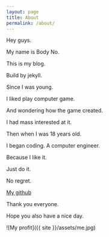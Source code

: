 ```yaml
---
layout: page
title: About
permalink: /about/
---
```


Hey guys.

My name is Body No.

This is my blog.

Build by jekyll.

Since I was young.

I liked play computer game.

And wondering how the game created.

I had mass interested at it.

Then when I was 18 years old.

I began coding. A computer engineer.

Because I like it.

Just do it.

No regret.

[My github](https://github.com/az8321550)

Thank you everyone.

Hope you also have a nice day.

![My profit]({{ site }}/assets/me.jpg)
